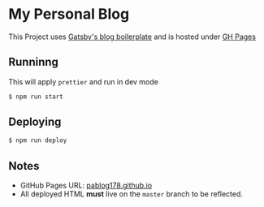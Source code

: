 # My Personal Blog

This Project uses [Gatsby's blog boilerplate](https://github.com/gatsbyjs/gatsby-starter-blog) and is hosted under [GH Pages](https://docs.github.com/en/github/working-with-github-pages)

## Runninng

This will apply `prettier` and run in dev mode

```bash
$ npm run start
```

## Deploying

```bash
$ npm run deploy
```

## Notes

- GitHub Pages URL: [pablog178.github.io](https://pablog178.github.io)
- All deployed HTML **must** live on the `master` branch to be reflected.
